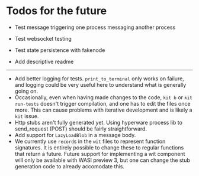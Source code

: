 # Todos for the future

- Test message triggering one process messaging another process
- Test websocket testing
- Test state persistence with fakenode

- Add descriptive readme

---

- Add better logging for tests. `print_to_terminal` only works on failure, and logging could be very useful here to understand what is generally going on.
- Occasionally, even when having made changes to the code, `kit b` or `kit run-tests` doesn't trigger compilation, and one has to edit the files once more. This can cause problems with iterative development and is likely a `kit` issue.
- Http stubs aren't fully generated yet. Using hyperware process lib to send_request (POST) should be fairly straightforward.
- Add support for `LazyLoadBlob` in a message body.
- We currently use `record`s in the `wit` files to represent function signatures. It is entirely possible to change these to regular functions that return a future. Future support for implementing a wit component will only be available with WASI preview 3, but one can change the stub generation code to already accomodate this.
